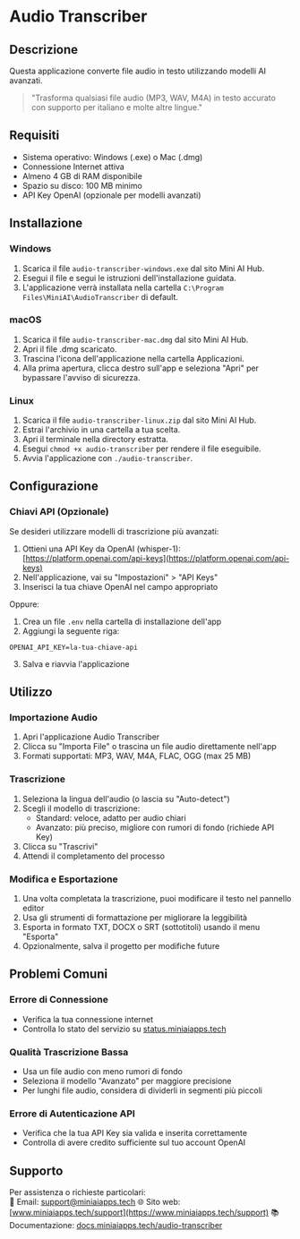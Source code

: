 # Audio Transcriber

## Descrizione
Questa applicazione converte file audio in testo utilizzando modelli AI avanzati.
> "Trasforma qualsiasi file audio (MP3, WAV, M4A) in testo accurato con supporto per italiano e molte altre lingue."

## Requisiti
- Sistema operativo: Windows (.exe) o Mac (.dmg)
- Connessione Internet attiva
- Almeno 4 GB di RAM disponibile
- Spazio su disco: 100 MB minimo
- API Key OpenAI (opzionale per modelli avanzati)

## Installazione

### Windows
1. Scarica il file `audio-transcriber-windows.exe` dal sito Mini AI Hub.
2. Esegui il file e segui le istruzioni dell'installazione guidata.
3. L'applicazione verrà installata nella cartella `C:\Program Files\MiniAI\AudioTranscriber` di default.

### macOS
1. Scarica il file `audio-transcriber-mac.dmg` dal sito Mini AI Hub.
2. Apri il file .dmg scaricato.
3. Trascina l'icona dell'applicazione nella cartella Applicazioni.
4. Alla prima apertura, clicca destro sull'app e seleziona "Apri" per bypassare l'avviso di sicurezza.

### Linux
1. Scarica il file `audio-transcriber-linux.zip` dal sito Mini AI Hub.
2. Estrai l'archivio in una cartella a tua scelta.
3. Apri il terminale nella directory estratta.
4. Esegui `chmod +x audio-transcriber` per rendere il file eseguibile.
5. Avvia l'applicazione con `./audio-transcriber`.

## Configurazione

### Chiavi API (Opzionale)
Se desideri utilizzare modelli di trascrizione più avanzati:

1. Ottieni una API Key da OpenAI (whisper-1): [https://platform.openai.com/api-keys](https://platform.openai.com/api-keys)
2. Nell'applicazione, vai su "Impostazioni" > "API Keys"
3. Inserisci la tua chiave OpenAI nel campo appropriato

Oppure:

1. Crea un file `.env` nella cartella di installazione dell'app
2. Aggiungi la seguente riga:
```
OPENAI_API_KEY=la-tua-chiave-api
```
3. Salva e riavvia l'applicazione

## Utilizzo

### Importazione Audio
1. Apri l'applicazione Audio Transcriber
2. Clicca su "Importa File" o trascina un file audio direttamente nell'app
3. Formati supportati: MP3, WAV, M4A, FLAC, OGG (max 25 MB)

### Trascrizione
1. Seleziona la lingua dell'audio (o lascia su "Auto-detect")
2. Scegli il modello di trascrizione:
   - Standard: veloce, adatto per audio chiari
   - Avanzato: più preciso, migliore con rumori di fondo (richiede API Key)
3. Clicca su "Trascrivi"
4. Attendi il completamento del processo

### Modifica e Esportazione
1. Una volta completata la trascrizione, puoi modificare il testo nel pannello editor
2. Usa gli strumenti di formattazione per migliorare la leggibilità
3. Esporta in formato TXT, DOCX o SRT (sottotitoli) usando il menu "Esporta"
4. Opzionalmente, salva il progetto per modifiche future

## Problemi Comuni

### Errore di Connessione
- Verifica la tua connessione internet
- Controlla lo stato del servizio su [status.miniaiapps.tech](https://status.miniaiapps.tech)

### Qualità Trascrizione Bassa
- Usa un file audio con meno rumori di fondo
- Seleziona il modello "Avanzato" per maggiore precisione
- Per lunghi file audio, considera di dividerli in segmenti più piccoli

### Errore di Autenticazione API
- Verifica che la tua API Key sia valida e inserita correttamente
- Controlla di avere credito sufficiente sul tuo account OpenAI

## Supporto
Per assistenza o richieste particolari:  
📧 Email: support@miniaiapps.tech
🌐 Sito web: [www.miniaiapps.tech/support](https://www.miniaiapps.tech/support)
📚 Documentazione: [docs.miniaiapps.tech/audio-transcriber](https://docs.miniaiapps.tech/audio-transcriber) 